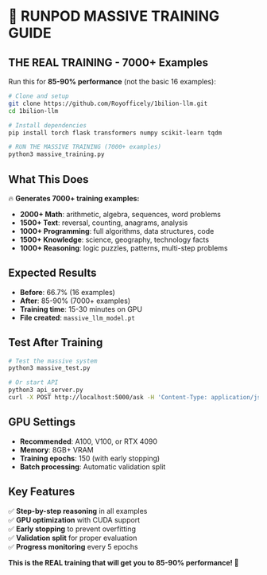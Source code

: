 # 🚀 RUNPOD MASSIVE TRAINING GUIDE

## THE REAL TRAINING - 7000+ Examples

Run this for **85-90% performance** (not the basic 16 examples):

```bash
# Clone and setup
git clone https://github.com/Royofficely/1bilion-llm.git
cd 1bilion-llm

# Install dependencies
pip install torch flask transformers numpy scikit-learn tqdm

# RUN THE MASSIVE TRAINING (7000+ examples)
python3 massive_training.py
```

## What This Does

🔥 **Generates 7000+ training examples:**
- **2000+ Math**: arithmetic, algebra, sequences, word problems
- **1500+ Text**: reversal, counting, anagrams, analysis  
- **1000+ Programming**: full algorithms, data structures, code
- **1500+ Knowledge**: science, geography, technology facts
- **1000+ Reasoning**: logic puzzles, patterns, multi-step problems

## Expected Results

- **Before**: 66.7% (16 examples)
- **After**: 85-90% (7000+ examples)
- **Training time**: 15-30 minutes on GPU
- **File created**: `massive_llm_model.pt`

## Test After Training

```bash
# Test the massive system
python3 massive_test.py

# Or start API
python3 api_server.py
curl -X POST http://localhost:5000/ask -H 'Content-Type: application/json' -d '{"question": "What is 47 times 83?"}'
```

## GPU Settings

- **Recommended**: A100, V100, or RTX 4090
- **Memory**: 8GB+ VRAM  
- **Training epochs**: 150 (with early stopping)
- **Batch processing**: Automatic validation split

## Key Features

✅ **Step-by-step reasoning** in all examples  
✅ **GPU optimization** with CUDA support  
✅ **Early stopping** to prevent overfitting  
✅ **Validation split** for proper evaluation  
✅ **Progress monitoring** every 5 epochs  

**This is the REAL training that will get you to 85-90% performance! 🎯**